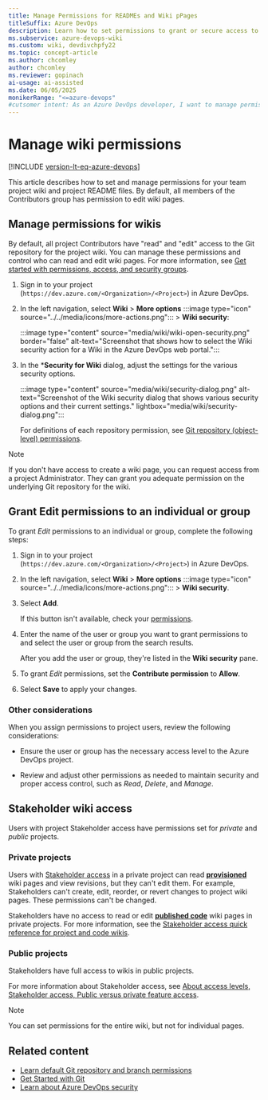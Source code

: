 ```yaml
---
title: Manage Permissions for READMEs and Wiki pPages
titleSuffix: Azure DevOps
description: Learn how to set permissions to grant or secure access to README files and your team project built-in wiki in Azure DevOps.
ms.subservice: azure-devops-wiki
ms.custom: wiki, devdivchpfy22
ms.topic: concept-article
ms.author: chcomley
author: chcomley
ms.reviewer: gopinach
ai-usage: ai-assisted
ms.date: 06/05/2025
monikerRange: "<=azure-devops"
#cutsomer intent: As an Azure DevOps developer, I want to manage permissions for README files and my team project wiki to ensure secure access for users.
---
```


# Manage wiki permissions

[!INCLUDE [version-lt-eq-azure-devops](../../includes/version-lt-eq-azure-devops.md)]

This article describes how to set and manage permissions for your team project wiki and project README files. By default, all members of the Contributors group has permission to edit wiki pages.

## Manage permissions for wikis

By default, all project Contributors have "read" and "edit" access to the Git repository for the project wiki. You can manage these permissions and control who can read and edit wiki pages. For more information, see [Get started with permissions, access, and security groups](../../organizations/security/about-permissions.md).

1. Sign in to your project (`https://dev.azure.com/<Organization>/<Project>`) in Azure DevOps.

1. In the left navigation, select **Wiki** > **More options** :::image type="icon" source="../../media/icons/more-actions.png"::: > **Wiki security**:

   :::image type="content" source="media/wiki/wiki-open-security.png" border="false" alt-text="Screenshot that shows how to select the Wiki security action for a Wiki in the Azure DevOps web portal.":::

1. In the ***Security for Wiki** dialog, adjust the settings for the various security options.

   :::image type="content" source="media/wiki/security-dialog.png" alt-text="Screenshot of the Wiki security dialog that shows various security options and their current settings." lightbox="media/wiki/security-dialog.png":::

   For definitions of each repository permission, see [Git repository (object-level) permissions](../../organizations/security/permissions.md#git-repository-object-level).

> [!NOTE]
> If you don't have access to create a wiki page, you can request access from a project Administrator. They can grant you adequate permission on the underlying Git repository for the wiki.

## Grant Edit permissions to an individual or group

To grant *Edit* permissions to an individual or group, complete the following steps:

1. Sign in to your project (`https://dev.azure.com/<Organization>/<Project>`) in Azure DevOps.

1. In the left navigation, select **Wiki** > **More options** :::image type="icon" source="../../media/icons/more-actions.png"::: > **Wiki security**.

1. Select **Add**.

   If this button isn't available, check your [permissions](../../organizations/security/about-permissions.md).

1. Enter the name of the user or group you want to grant permissions to and select the user or group from the search results.

   After you add the user or group, they're listed in the **Wiki security** pane.

1. To grant *Edit* permissions, set the **Contribute permission** to **Allow**.

1. Select **Save** to apply your changes.

### Other considerations

When you assign permissions to project users, review the following considerations:

- Ensure the user or group has the necessary access level to the Azure DevOps project.

- Review and adjust other permissions as needed to maintain security and proper access control, such as *Read*, *Delete*, and *Manage*.

## Stakeholder wiki access

Users with project Stakeholder access have permissions set for *private* and *public* projects.

### Private projects

Users with [Stakeholder access](../../organizations/security/get-started-stakeholder.md) in a private project can read [**provisioned**](provisioned-vs-published-wiki.md) wiki pages and view revisions, but they can't edit them. For example, Stakeholders can't create, edit, reorder, or revert changes to project wiki pages. These permissions can't be changed.

Stakeholders have no access to read or edit [**published code**](provisioned-vs-published-wiki.md) wiki pages in private projects. For more information, see the [Stakeholder access quick reference for project and code wikis](../../organizations/security/stakeholder-access.md#public-versus-private-feature-access).

### Public projects

Stakeholders have full access to wikis in public projects.

For more information about Stakeholder access, see [About access levels, Stakeholder access, Public versus private feature access](../../organizations/security/stakeholder-access.md#public-versus-private-feature-access).

> [!NOTE]
> You can set permissions for the entire wiki, but not for individual pages.

## Related content

- [Learn default Git repository and branch permissions](../../organizations/security/default-git-permissions.md)
- [Get Started with Git](../../repos/git/gitquickstart.md)
- [Learn about Azure DevOps security](../../organizations/security/about-security-identity.md)